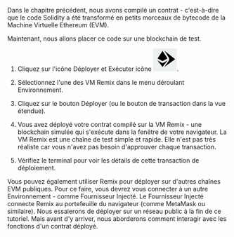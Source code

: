 Dans le chapitre précédent, nous avons compilé un contrat - c'est-à-dire que le code Solidity a été transformé en petits morceaux de bytecode de la Machine Virtuelle Ethereum (EVM).

Maintenant, nous allons placer ce code sur une blockchain de test.

1. Cliquez sur l'icône Déployer et Exécuter icône ![déployer & exécuter](https://raw.githubusercontent.com/ethereum/remix-workshops/master/Basics/deploy_to_the_remixvm/images/run.png "deploy & run icon").

2. Sélectionnez l'une des VM Remix dans le menu déroulant Environnement.

3. Cliquez sur le bouton Déployer (ou le bouton de transaction dans la vue étendue).

4. Vous avez déployé votre contrat compilé sur la VM Remix - une blockchain simulée qui s'exécute dans la fenêtre de votre navigateur.  La VM Remix est une chaîne de test simple et rapide.  Elle n'est pas très réaliste car vous n'avez pas besoin d'approuver chaque transaction.

5. Vérifiez le terminal pour voir les détails de cette transaction de déploiement.

Vous pouvez également utiliser Remix pour déployer sur d'autres chaînes EVM publiques. Pour ce faire, vous devrez vous connecter à un autre Environnement - comme Fournisseur Injecté.  Le Fournisseur Injecté connecte Remix au portefeuille du navigateur (comme MetaMask ou similaire).  Nous essaierons de déployer sur un réseau public à la fin de ce tutoriel. Mais avant d'y arriver, nous aborderons comment interagir avec les fonctions d'un contrat déployé.
